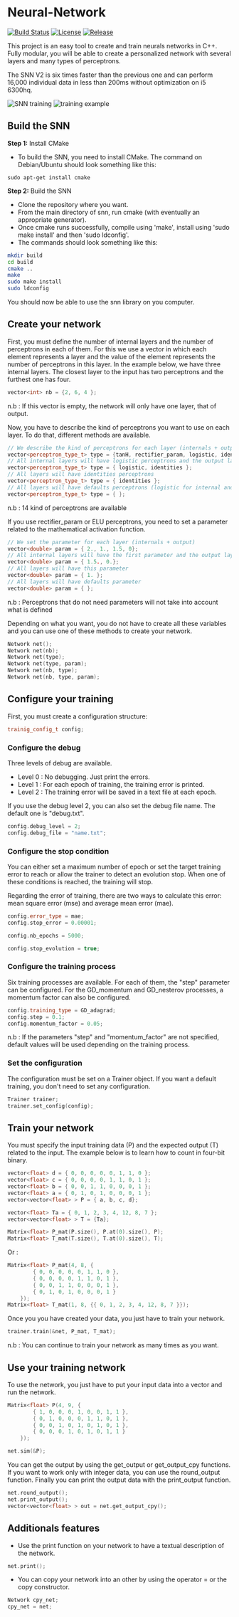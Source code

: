 # Neural-Network

[![Build Status](https://travis-ci.org/sarthou/Neural-Network.svg?branch=master)](https://travis-ci.org/sarthou/Neural-Network) [![License][License-Image]][License-Url] [![Release][Release-Image]][Release-Url]

This project is an easy tool to create and train neurals networks in C++. Fully modular, you will be able to create a personalized network with several layers and many types of perceptrons.

The SNN V2 is six times faster than the previous one and can perform 16,000 individual data in less than 200ms without optimization on i5 6300hq.

![SNN training](https://github.com/sarthou/Neural-Network/blob/master/resource/ele.gif "SNN during outline training")
![training example](https://github.com/sarthou/Neural-Network/blob/master/resource/training_example.png "training example") <!-- .element height="30%" width="30%" -->

## Build the SNN

**Step 1:** Install CMake

- To build the SNN, you need to install CMake. The command on Debian/Ubuntu should look something like this:

`sudo apt-get install cmake`

**Step 2:** Build the SNN

- Clone the repository where you want.
- From the main directory of snn, run cmake (with eventually an appropriate generator).
- Once cmake runs successfully, compile using 'make', install using 'sudo make install' and then 'sudo ldconfig'.
- The commands should look something like this:

```bash
mkdir build
cd build
cmake .. 
make
sudo make install
sudo ldconfig
```

You should now be able to use the snn library on you computer. 


## Create your network

First, you must define the number of internal layers and the number of perceptrons in each of them. For this we use a vector in which each element represents a layer and the value of the element represents the number of perceptrons in this layer.
In the example below, we have three internal layers. The closest layer to the input has two perceptrons and the furthest one has four.
```C++
vector<int> nb = {2, 6, 4 };
```
n.b : If this vector is empty, the network will only have one layer, that of output.

Now, you have to describe the kind of perceptrons you want to use on each layer. To do that, different methods are available.
```C++
// We describe the kind of perceptrons for each layer (internals + output)
vector<perceptron_type_t> type = {tanH, rectifier_param, logistic, identities };
// All internal layers will have logistic perceptrons and the output layer will have identities perceptrons
vector<perceptron_type_t> type = { logistic, identities };
// All layers will have identities perceptrons
vector<perceptron_type_t> type = { identities };
// All layers will have defaults perceptrons (logistic for internal and identities for output)
vector<perceptron_type_t> type = { };
```
n.b : 14 kind of perceptrons are available

If you use rectifier_param or ELU perceptrons, you need to set a parameter related to the mathematical activation function.
```C++
// We set the parameter for each layer (internals + output)
vector<double> param = { 2., 1., 1.5, 0};
// All internal layers will have the first parameter and the output layer will have the second
vector<double> param = { 1.5., 0.};
// All layers will have this parameter
vector<double> param = { 1. };
// All layers will have defaults parameter
vector<double> param = { };
```
n.b : Perceptrons that do not need parameters will not take into account what is defined

Depending on what you want, you do not have to create all these variables and you can use one of these methods to create your network.
```C++
Network net();
Network net(nb);
Network net(type);
Network net(type, param);
Network net(nb, type);
Network net(nb, type, param);
```

## Configure your training

First, you must create a configuration structure:
```C++
trainig_config_t config;
```

### Configure the debug

Three levels of debug are available.
* Level 0 : No debugging. Just print the errors.
* Level 1 : For each epoch of training, the training error is printed.
* Level 2 : The training error will be saved in a text file at each epoch.

If you use the debug level 2, you can also set the debug file name. The default one is "debug.txt".

```C++
config.debug_level = 2;
config.debug_file = "name.txt";
```

### Configure the stop condition

You can either set a maximum number of epoch or set the target training error to reach or allow the trainer to detect an evolution stop.
When one of these conditions is reached, the training will stop.

Regarding the error of training, there are two ways to calculate this error: mean square error (mse) and average mean error (mae).

```C++
config.error_type = mae;
config.stop_error = 0.00001;

config.nb_epochs = 5000;

config.stop_evolution = true;
```

### Configure the training process

Six training processes are available. For each of them, the "step" parameter can be configured.
For the GD_momentum and GD_nesterov processes, a momentum factor can also be configured.

```C++
config.training_type = GD_adagrad;
config.step = 0.1;
config.momentum_factor = 0.05;
```
n.b : If the parameters "step" and "momentum_factor" are not specified, default values will be used depending on the training process.

### Set the configuration

The configuration must be set on a Trainer object. If you want a default training, you don't need to set any configuration.
```C++
Trainer trainer;
trainer.set_config(config);
```

## Train your network

You must specify the input training data (P) and the expected output (T) related to the input.
The example below is to learn how to count in four-bit binary.
```C++
vector<float> d = { 0, 0, 0, 0, 0, 1, 1, 0 };
vector<float> c = { 0, 0, 0, 0, 1, 1, 0, 1 };
vector<float> b = { 0, 0, 1, 1, 0, 0, 0, 1 };
vector<float> a = { 0, 1, 0, 1, 0, 0, 0, 1 };
vector<vector<float> > P = { a, b, c, d};

vector<float> Ta = { 0, 1, 2, 3, 4, 12, 8, 7 };
vector<vector<float> > T = {Ta};

Matrix<float> P_mat(P.size(), P.at(0).size(), P);
Matrix<float> T_mat(T.size(), T.at(0).size(), T);
```

Or :

```C++
Matrix<float> P_mat(4, 8, {
		{ 0, 0, 0, 0, 0, 1, 1, 0 },
		{ 0, 0, 0, 0, 1, 1, 0, 1 },
		{ 0, 0, 1, 1, 0, 0, 0, 1 },
		{ 0, 1, 0, 1, 0, 0, 0, 1 }
	});
Matrix<float> T_mat(1, 8, {{ 0, 1, 2, 3, 4, 12, 8, 7 }});
```

Once you you have created your data, you just have to train your network.
```C++
trainer.train(&net, P_mat, T_mat);
```

n.b : You can continue to train your network as many times as you want.

## Use your training network

To use the network, you just have to put your input data into a vector and run the network.
```C++
Matrix<float> P(4, 9, {
		{ 1, 0, 0, 0, 1, 0, 0, 1, 1 },
		{ 0, 1, 0, 0, 0, 1, 1, 0, 1 },
		{ 0, 0, 1, 0, 1, 0, 1, 0, 1 },
		{ 0, 0, 0, 1, 0, 1, 0, 1, 1 }
	});

net.sim(&P);
```

You can get the output by using the get_output or get_output_cpy functions.
If you want to work only with integer data, you can use the round_output function.
Finally you can print the output data with the print_output function.

```C++
net.round_output();
net.print_output();
vector<vector<float> > out = net.get_output_cpy();
```

## Additionals features

* Use the print function on your network to have a textual description of the network.
```C++
net.print();
```
* You can copy your network into an other by using the operator = or the copy constructor.
```C++
Network cpy_net;
cpy_net = net;
```


[License-Url]: http://opensource.org/licenses/MIT
[License-Image]: https://img.shields.io/badge/License-MIT-blue.svg
[Release-Url]: https://github.com/sarthou/Neural-Network/releases/tag/V2.0
[Release-image]: http://img.shields.io/badge/release-v2.0-1eb0fc.svg
